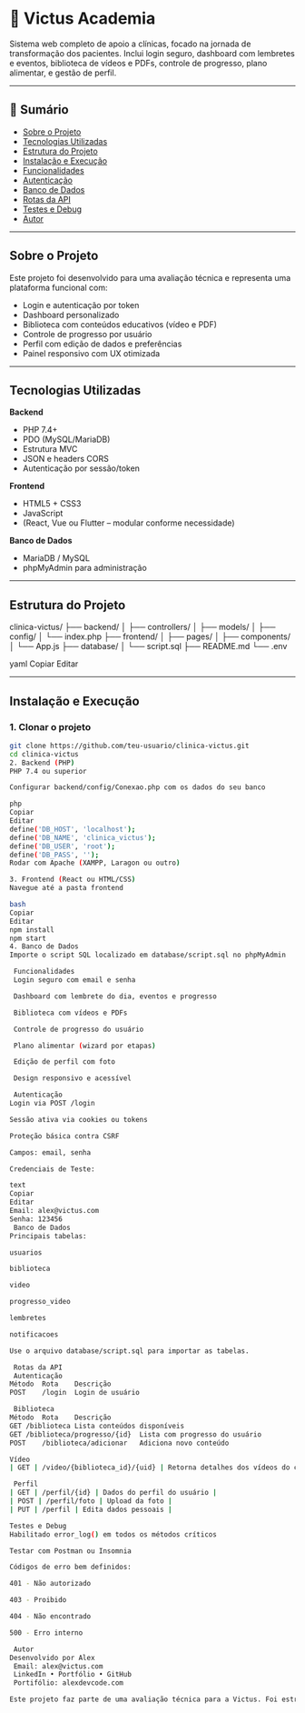 # 🧠 Victus Academia

Sistema web completo de apoio a clínicas, focado na jornada de transformação dos pacientes. Inclui login seguro, dashboard com lembretes e eventos, biblioteca de vídeos e PDFs, controle de progresso, plano alimentar, e gestão de perfil.

---

## 📌 Sumário

- [ Sobre o Projeto](#-sobre-o-projeto)
- [ Tecnologias Utilizadas](#-tecnologias-utilizadas)
- [ Estrutura do Projeto](#-estrutura-do-projeto)
- [ Instalação e Execução](#️-instalação-e-execução)
- [ Funcionalidades](#-funcionalidades)
- [ Autenticação](#-autenticação)
- [ Banco de Dados](#-banco-de-dados)
- [ Rotas da API](#️-rotas-da-api)
- [ Testes e Debug](#-testes-e-debug)
- [ Autor](#-autor)

---

##  Sobre o Projeto

Este projeto foi desenvolvido para uma avaliação técnica e representa uma plataforma funcional com:

- Login e autenticação por token
- Dashboard personalizado
- Biblioteca com conteúdos educativos (vídeo e PDF)
- Controle de progresso por usuário
- Perfil com edição de dados e preferências
- Painel responsivo com UX otimizada

---

##  Tecnologias Utilizadas

**Backend**  
- PHP 7.4+  
- PDO (MySQL/MariaDB)  
- Estrutura MVC  
- JSON e headers CORS  
- Autenticação por sessão/token

**Frontend**  
- HTML5 + CSS3  
- JavaScript  
- (React, Vue ou Flutter – modular conforme necessidade)

**Banco de Dados**  
- MariaDB / MySQL  
- phpMyAdmin para administração

---

## Estrutura do Projeto

clinica-victus/
├── backend/
│ ├── controllers/
│ ├── models/
│ ├── config/
│ └── index.php
├── frontend/
│ ├── pages/
│ ├── components/
│ └── App.js
├── database/
│ └── script.sql
├── README.md
└── .env

yaml
Copiar
Editar

---

##  Instalação e Execução

### 1. Clonar o projeto
```bash
git clone https://github.com/teu-usuario/clinica-victus.git
cd clinica-victus
2. Backend (PHP)
PHP 7.4 ou superior

Configurar backend/config/Conexao.php com os dados do seu banco

php
Copiar
Editar
define('DB_HOST', 'localhost');
define('DB_NAME', 'clinica_victus');
define('DB_USER', 'root');
define('DB_PASS', '');
Rodar com Apache (XAMPP, Laragon ou outro)

3. Frontend (React ou HTML/CSS)
Navegue até a pasta frontend

bash
Copiar
Editar
npm install
npm start
4. Banco de Dados
Importe o script SQL localizado em database/script.sql no phpMyAdmin

 Funcionalidades
 Login seguro com email e senha

 Dashboard com lembrete do dia, eventos e progresso

 Biblioteca com vídeos e PDFs

 Controle de progresso do usuário

 Plano alimentar (wizard por etapas)

 Edição de perfil com foto

 Design responsivo e acessível

 Autenticação
Login via POST /login

Sessão ativa via cookies ou tokens

Proteção básica contra CSRF

Campos: email, senha

Credenciais de Teste:

text
Copiar
Editar
Email: alex@victus.com
Senha: 123456
 Banco de Dados
Principais tabelas:

usuarios

biblioteca

video

progresso_video

lembretes

notificacoes

Use o arquivo database/script.sql para importar as tabelas.

 Rotas da API
 Autenticação
Método	Rota	Descrição
POST	/login	Login de usuário

 Biblioteca
Método	Rota	Descrição
GET	/biblioteca	Lista conteúdos disponíveis
GET	/biblioteca/progresso/{id}	Lista com progresso do usuário
POST	/biblioteca/adicionar	Adiciona novo conteúdo

Vídeo
| GET | /video/{biblioteca_id}/{uid} | Retorna detalhes dos vídeos do curso |

 Perfil
| GET | /perfil/{id} | Dados do perfil do usuário |
| POST | /perfil/foto | Upload da foto |
| PUT | /perfil | Edita dados pessoais |

Testes e Debug
Habilitado error_log() em todos os métodos críticos

Testar com Postman ou Insomnia

Códigos de erro bem definidos:

401 - Não autorizado

403 - Proibido

404 - Não encontrado

500 - Erro interno

 Autor
Desenvolvido por Alex
 Email: alex@victus.com
 LinkedIn • Portfólio • GitHub
 Portifólio: alexdevcode.com

Este projeto faz parte de uma avaliação técnica para a Victus. Foi estruturado de forma modular, segura e escalável, com foco em usabilidade e clareza de código.